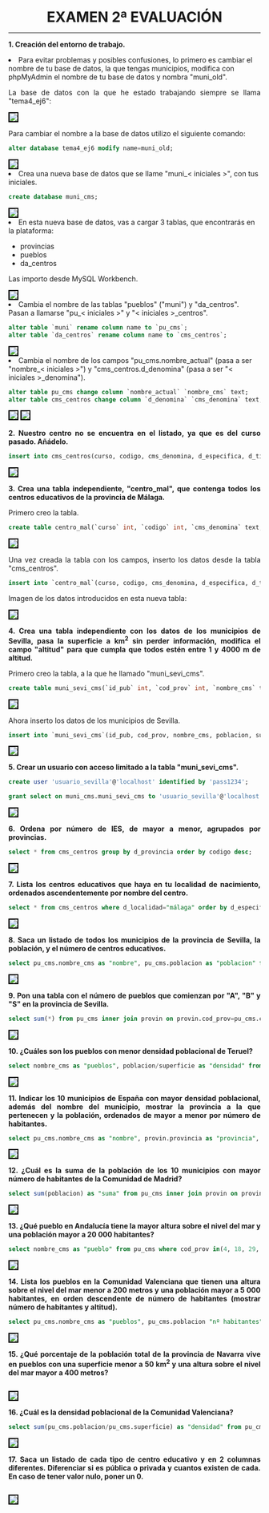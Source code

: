 <style>
  h1{
    text-align: center;
    font-weight: bold;
    border: none;
    margin-bottom: 0px;
  }

  p{
    text-align: justify;
  }

  img{
    border: 2px solid black;
  }

  #ex{
    border: none;
  }
</style>

<h1>EXAMEN 2ª EVALUACIÓN</h1>

<hr>

<p><b>1. Creación del entorno de trabajo.</b></p>

<li>Para evitar problemas y posibles confusiones, lo primero es cambiar el nombre de tu base de datos, la que tengas municipios, modifica con phpMyAdmin el nombre de tu base de datos y nombra "muni_old".</li>

<p>La base de datos con la que he estado trabajando siempre se llama "tema4_ej6":</p>

<img src="img/1.png">

<p>Para cambiar el nombre a la base de datos utilizo el siguiente comando:</p>

```sql
alter database tema4_ej6 modify name=muni_old;
```

<img src="img/2.png">

<li>Crea una nueva base de datos que se llame "muni_< iniciales >", con tus iniciales.</li>

```sql
create database muni_cms;
```

<img src="img/3.png">

<li>En esta nueva base de datos, vas a cargar 3 tablas, que encontrarás en la plataforma:</li>

  - provincias
  - pueblos
  - da_centros

<p>Las importo desde MySQL Workbench.</p>

<img src="img/4.png">

<li>Cambia el nombre de las tablas "pueblos" ("muni") y "da_centros". Pasan a llamarse "pu_< iniciales >" y "< iniciales >_centros".</li>

```sql
alter table `muni` rename column name to `pu_cms`;
alter table `da_centros` rename column name to `cms_centros`;
```

<img src="img/5.png">

<li>Cambia el nombre de los campos "pu_cms.nombre_actual" (pasa a ser "nombre_< iniciales >") y "cms_centros.d_denomina" (pasa a ser "< iniciales >_denomina").</li>

```sql
alter table pu_cms change column `nombre_actual` `nombre_cms` text;
alter table cms_centros change column `d_denomina` `cms_denomina` text;
```

<img src="img/6.png">

<img src="img/7.png">

<p><b>2. Nuestro centro no se encuentra en el listado, ya que es del curso pasado. Añádelo.</b></p>

```sql
insert into cms_centros(curso, codigo, cms_denomina, d_especifica, d_tipo, d_domicilio, d_localidad, cod_municipio, d_municipio, d_provincia, c_postal, n_telefono, correo_e) values(22, 29020231, "Centro Público Integrado de Formación Profesional", "NUEVO (desglose IES Campanillas)", "Publico", "C. Frederick Terman, 3, 29590 Málaga", "Málaga", 29067, "Campanillas", "Málaga", 29590, 612345678, "example@gmail.com");
```

<img src="img/8.png">

<p><b>3. Crea una tabla independiente, "centro_mal", que contenga todos los centros educativos de la provincia de Málaga.</b></p>

<p>Primero creo la tabla.</p>

```sql
create table centro_mal(`curso` int, `codigo` int, `cms_denomina` text, `d_especifica` text, `d_tipo` text, `d_domicilio` text, `d_localidad` text, `cod_municipio` int, `d_municipio` text, `d_provincia` text, `c_postal` int, `n_telefono` int, `correo_e` text, primary key(`codigo`));
```

<img src="img/9.png">

<p>Una vez creada la tabla con los campos, inserto los datos desde la tabla "cms_centros".</p>

```sql
insert into `centro_mal`(curso, codigo, cms_denomina, d_especifica, d_tipo, d_domicilio, d_localidad, cod_municipio, d_municipio, d_provincia, c_postal, n_telefono, correo_e) select `cms_centros`.* from cms_centros where d_provincia="málaga";
```

<p>Imagen de los datos introducidos en esta nueva tabla:</p>

<img src="img/10.png">

<p><b>4. Crea una tabla independiente con los datos de los municipios de Sevilla, pasa la superficie a km<sup>2</sup> sin perder información, modifica el campo "altitud" para que cumpla que todos estén entre 1 y 4000 m de altitud.</b></p>

<p>Primero creo la tabla, a la que he llamado "muni_sevi_cms".</p>

```sql
create table muni_sevi_cms(`id_pub` int, `cod_prov` int, `nombre_cms` text, `poblacion` int, `superficie` float, `perimetro` int, `cod_ine_capital` text, `capital` text, `poblacion_capital` int, `longitud_etrs89` text, `latitud_erts89` text, `altitud` int, primary key(`id_pub`));
```

<img src="img/11.png">

<p>Ahora inserto los datos de los municipios de Sevilla.</p>

```sql
insert into `muni_sevi_cms`(id_pub, cod_prov, nombre_cms, poblacion, superficie, perimetro, cod_ine_capital, capital, poblacion_capital, longitud_etrs89, latitud_erts89, altitud) select * from pu_cms inner join provin on pu_cms.cod_prov=provin.cod_prov where pu_cms.cod_prov=41;
```

<img src="img/12.png">

<p><b>5. Crear un usuario con acceso limitado a la tabla "muni_sevi_cms".</b></p>

```sql
create user 'usuario_sevilla'@'localhost' identified by 'pass1234';

grant select on muni_cms.muni_sevi_cms to 'usuario_sevilla'@'localhost';
```

<img src="img/13.png">

<p><b>6. Ordena por número de IES, de mayor a menor, agrupados por provincias.</b></p>

```sql
select * from cms_centros group by d_provincia order by codigo desc;
```

<img src="img/14.png">

<p><b>7. Lista los centros educativos que haya en tu localidad de nacimiento, ordenados ascendentemente por nombre del centro.</b></p>

```sql
select * from cms_centros where d_localidad="málaga" order by d_especifica asc;
```

<img src="img/15.png">

<p><b>8. Saca un listado de todos los municipios de la provincia de Sevilla, la población, y el número de centros educativos.</b></p>

```sql
select pu_cms.nombre_cms as "nombre", pu_cms.poblacion as "poblacion" from pu_cms inner join provin on provin.cod_prov=pu_cms.cod_prov where pu_cms.cod_prov=44;
```

<img src="img/16.png">

<p><b>9. Pon una tabla con el número de pueblos que comienzan por "A", "B" y "S" en la provincia de Sevilla.</b></p>

```sql
select sum(*) from pu_cms inner join provin on provin.cod_prov=pu_cms.cod_prov where(pu_cms.nombre_cms like 'A%' or `pu_cms`.nombre_cms like 'B%' or `pu_cms`.nombre_cms like 'S%') and pu_cms.cod_prov=41;
```

<img src="img/17.png">

<p><b>10. ¿Cuáles son los pueblos con menor densidad poblacional de Teruel?</b></p>

```sql
select nombre_cms as "pueblos", poblacion/superficie as "densidad" from pu_cms where cod_prov=44;
```

<img src="img/18.png">

<p><b>11. Indicar los 10 municipios de España con mayor densidad poblacional, además del nombre del municipio, mostrar la provincia a la que pertenecen y la población, ordenados de mayor a menor por número de habitantes.</b></p>

```sql
select pu_cms.nombre_cms as "nombre", provin.provincia as "provincia", pu_cms.poblacion from pu_cms inner join provin on provin.cod_prov=pu_cms.cod_prov order by poblacion/superficie desc limit 10;
```

<img src="img/19.png">

<p><b>12. ¿Cuál es la suma de la población de los 10 municipios con mayor número de habitantes de la Comunidad de Madrid?</b></p>

```sql
select sum(poblacion) as "suma" from pu_cms inner join provin on provin.cod_prov=pu_cms.cod_prov where pu_cms.cod_prov=28 limit 10;
```

<img src="img/20.png">

<p><b>13. ¿Qué pueblo en Andalucía tiene la mayor altura sobre el nivel del mar y una población mayor a 20 000 habitantes?</b></p>

```sql
select nombre_cms as "pueblo" from pu_cms where cod_prov in(4, 18, 29, 14, 23, 11, 21) and poblacion>20000 order by altitud desc limit 1;
```

<img src="img/21.png">

<p><b>14. Lista los pueblos en la Comunidad Valenciana que tienen una altura sobre el nivel del mar menor a 200 metros y una población mayor a 5 000 habitantes, en orden descendente de número de habitantes (mostrar número de habitantes y altitud).</b></p>

```sql
select pu_cms.nombre_cms as "pueblos", pu_cms.poblacion "nº habitantes", pu_cms.altitud from pu_cms right join provin on provin.comunidad_autonoma="comunitat valenciana" where pu_cms.altitud<200 and pu_cms.poblacion>5000 order by poblacion desc;
```

<img src="img/22.png">

<p><b>15. ¿Qué porcentaje de la población total de la provincia de Navarra vive en pueblos con una superficie menor a 50 km<sup>2</sup> y una altura sobre el nivel del mar mayor a 400 metros?</b></p>

```sql

```

<img src="img/23.png">

<p><b>16. ¿Cuál es la densidad poblacional de la Comunidad Valenciana?</b></p>

```sql
select sum(pu_cms.poblacion/pu_cms.superficie) as "densidad" from pu_cms right join provin on provin.comunidad_autonoma="comunitat valenciana";
```

<img src="img/24.png">

<p><b>17. Saca un listado de cada tipo de centro educativo y en 2 columnas diferentes. Diferenciar si es pública o privada y cuantos existen de cada. En caso de tener valor nulo, poner un 0.</b></p>

```sql

```

<img src="img/25.png">